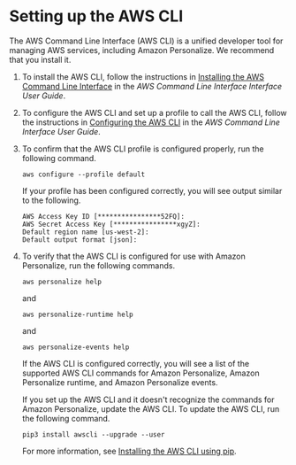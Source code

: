 # Setting up the AWS CLI<a name="aws-personalize-set-up-aws-cli"></a>

The AWS Command Line Interface \(AWS CLI\) is a unified developer tool for managing AWS services, including Amazon Personalize\. We recommend that you install it\.

1. To install the AWS CLI, follow the instructions in [Installing the AWS Command Line Interface](https://docs.aws.amazon.com/cli/latest/userguide/installing.html) in the *AWS Command Line Interface Interface User Guide*\. 

1. To configure the AWS CLI and set up a profile to call the AWS CLI, follow the instructions in [Configuring the AWS CLI](https://docs.aws.amazon.com/cli/latest/userguide/cli-chap-getting-started.html) in the *AWS Command Line Interface User Guide*\.

1. To confirm that the AWS CLI profile is configured properly, run the following command\.

   ```
   aws configure --profile default
   ```

   If your profile has been configured correctly, you will see output similar to the following\.

   ```
   AWS Access Key ID [****************52FQ]: 
   AWS Secret Access Key [****************xgyZ]: 
   Default region name [us-west-2]: 
   Default output format [json]:
   ```

1. To verify that the AWS CLI is configured for use with Amazon Personalize, run the following commands\.

   ```
   aws personalize help
   ```

   and

   ```
   aws personalize-runtime help
   ```

   and

   ```
   aws personalize-events help
   ```

   If the AWS CLI is configured correctly, you will see a list of the supported AWS CLI commands for Amazon Personalize, Amazon Personalize runtime, and Amazon Personalize events\.

   If you set up the AWS CLI and it doesn't recognize the commands for Amazon Personalize, update the AWS CLI\. To update the AWS CLI, run the following command\.

   ```
   pip3 install awscli --upgrade --user
   ```

   For more information, see [Installing the AWS CLI using pip](https://docs.aws.amazon.com/cli/latest/userguide/cli-chap-install.html#install-tool-pip)\.